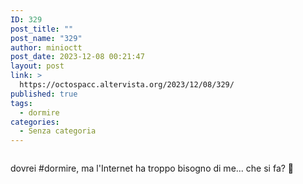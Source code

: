```yaml
---
ID: 329
post_title: ""
post_name: "329"
author: minioctt
post_date: 2023-12-08 00:21:47
layout: post
link: >
  https://octospacc.altervista.org/2023/12/08/329/
published: true
tags:
  - dormire
categories:
  - Senza categoria
---
```

<!-- wp:image {"id":328,"sizeSlug":"large","linkDestination":"none"} -->
<figure class="wp-block-image size-large"><img src="https://octospacc.altervista.org/wp-content/uploads/2023/12/20231208_0020218288780204433772587-320x319.jpg" alt="" class="wp-image-328"/></figure>
<!-- /wp:image -->

<!-- wp:paragraph -->
<p></p>
<!-- /wp:paragraph -->

<!-- wp:paragraph -->
<p>dovrei #dormire, ma l'Internet ha troppo bisogno di me... che si fa? 🫤</p>
<!-- /wp:paragraph -->